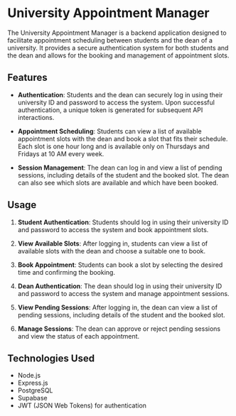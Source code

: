# University Appointment Manager

The University Appointment Manager is a backend application designed to facilitate appointment scheduling between students and the dean of a university. It provides a secure authentication system for both students and the dean and allows for the booking and management of appointment slots.

## Features

- **Authentication**: Students and the dean can securely log in using their university ID and password to access the system. Upon successful authentication, a unique token is generated for subsequent API interactions.

- **Appointment Scheduling**: Students can view a list of available appointment slots with the dean and book a slot that fits their schedule. Each slot is one hour long and is available only on Thursdays and Fridays at 10 AM every week.

- **Session Management**: The dean can log in and view a list of pending sessions, including details of the student and the booked slot. The dean can also see which slots are available and which have been booked.


## Usage

1. **Student Authentication**: Students should log in using their university ID and password to access the system and book appointment slots.

2. **View Available Slots**: After logging in, students can view a list of available slots with the dean and choose a suitable one to book.

3. **Book Appointment**: Students can book a slot by selecting the desired time and confirming the booking.

4. **Dean Authentication**: The dean should log in using their university ID and password to access the system and manage appointment sessions.

5. **View Pending Sessions**: After logging in, the dean can view a list of pending sessions, including details of the student and the booked slot.

6. **Manage Sessions**: The dean can approve or reject pending sessions and view the status of each appointment.

## Technologies Used

- Node.js
- Express.js
- PostgreSQL
- Supabase
- JWT (JSON Web Tokens) for authentication

